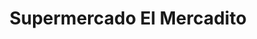 ---
title: "Supermercado El Mercadito"
url: /cobquecura/supermercado-el-mercadito/
shop: supermercado
---